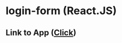 # login-form (React.JS)

## Link to App ([Click](https://phenomenal-biscuit-ae3d6e.netlify.app/signup))

